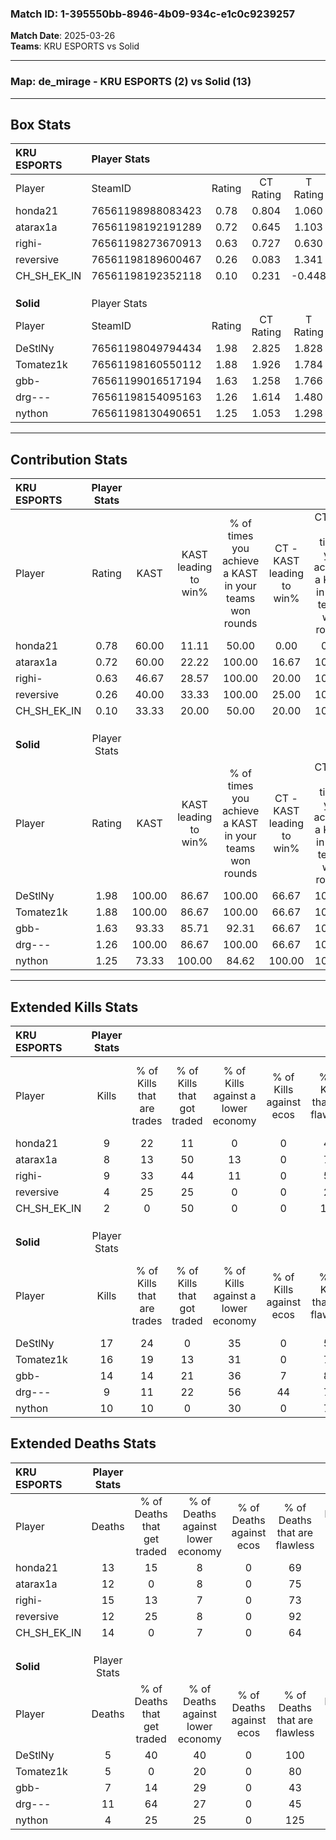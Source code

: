 ### Match ID: 1-395550bb-8946-4b09-934c-e1c0c9239257  
**Match Date**: 2025-03-26  
**Teams**: KRU ESPORTS vs Solid  

---  

### **Map**: de_mirage - KRU ESPORTS (2) vs Solid (13)  
---  

## Box Stats  

| **KRU ESPORTS** | Player Stats      |        |           |          |        |       |       |         |        |      |     |
| :- | :- | :-: | :-: | :-: | :-: | :-: | :-: | :-: | :-: | :-: | :-: |
| Player          | SteamID           | Rating | CT Rating | T Rating |  KAST  |  ADR  | Kills | Assists | Deaths | K/D  | HS% |
| honda21         | 76561198988083423 |  0.78  |   0.804   |  1.060   | 60.00  | 69.1  |   9   |    1    |   13   | 0.69 | 66  |
| atarax1a        | 76561198192191289 |  0.72  |   0.645   |  1.103   | 60.00  | 56.9  |   8   |    1    |   12   | 0.67 | 50  |
| righi-          | 76561198273670913 |  0.63  |   0.727   |  0.630   | 46.67  | 72.7  |   9   |    2    |   15   | 0.60 | 66  |
| reversive       | 76561198189600467 |  0.26  |   0.083   |  1.341   | 40.00  | 33.2  |   4   |    0    |   12   | 0.33 | 25  |
| CH_SH_EK_IN     | 76561198192352118 |  0.10  |   0.231   |  -0.448  | 33.33  | 47.8  |   2   |    3    |   14   | 0.14 | 50  |
|                 |                   |        |           |          |        |       |       |         |        |      |     |
|                 |                   |        |           |          |        |       |       |         |        |      |     |
|                 |                   |        |           |          |        |       |       |         |        |      |     |
| **Solid**       | Player Stats      |        |           |          |        |       |       |         |        |      |     |
| Player          | SteamID           | Rating | CT Rating | T Rating |  KAST  |  ADR  | Kills | Assists | Deaths | K/D  | HS% |
| DeStlNy         | 76561198049794434 |  1.98  |   2.825   |  1.828   | 100.00 | 104.8 |  17   |    7    |   5    | 3.40 | 64  |
| Tomatez1k       | 76561198160550112 |  1.88  |   1.926   |  1.784   | 100.00 | 99.8  |  16   |    4    |   5    | 3.20 | 56  |
| gbb-            | 76561199016517194 |  1.63  |   1.258   |  1.766   | 93.33  | 90.1  |  14   |    6    |   7    | 2.00 | 28  |
| drg---          | 76561198154095163 |  1.26  |   1.614   |  1.480   | 100.00 | 89.2  |   9   |    8    |   11   | 0.82 | 100 |
| nython          | 76561198130490651 |  1.25  |   1.053   |  1.298   | 73.33  | 61.9  |  10   |    3    |   4    | 2.50 | 30  |
---  

## Contribution Stats  

| **KRU ESPORTS** | Player Stats |        |                      |                                                        |                           |                                                             |                          |                                                            |
| :- | :-: | :-: | :-: | :-: | :-: | :-: | :-: | :-: |
| Player          |    Rating    |  KAST  | KAST leading to win% | % of times you achieve a KAST in your teams won rounds | CT - KAST leading to win% | CT - % of times you achieve a KAST in your teams won rounds | T - KAST leading to win% | T - % of times you achieve a KAST in your teams won rounds |
| honda21         |     0.78     | 60.00  |        11.11         |                         50.00                          |           0.00            |                            0.00                             |          50.00           |                           100.00                           |
| atarax1a        |     0.72     | 60.00  |        22.22         |                         100.00                         |           16.67           |                           100.00                            |          33.33           |                           100.00                           |
| righi-          |     0.63     | 46.67  |        28.57         |                         100.00                         |           20.00           |                           100.00                            |          50.00           |                           100.00                           |
| reversive       |     0.26     | 40.00  |        33.33         |                         100.00                         |           25.00           |                           100.00                            |          50.00           |                           100.00                           |
| CH_SH_EK_IN     |     0.10     | 33.33  |        20.00         |                         50.00                          |           20.00           |                           100.00                            |           0.00           |                            0.00                            |
|                 |              |        |                      |                                                        |                           |                                                             |                          |                                                            |
|                 |              |        |                      |                                                        |                           |                                                             |                          |                                                            |
|                 |              |        |                      |                                                        |                           |                                                             |                          |                                                            |
| **Solid**       | Player Stats |        |                      |                                                        |                           |                                                             |                          |                                                            |
| Player          |    Rating    |  KAST  | KAST leading to win% | % of times you achieve a KAST in your teams won rounds | CT - KAST leading to win% | CT - % of times you achieve a KAST in your teams won rounds | T - KAST leading to win% | T - % of times you achieve a KAST in your teams won rounds |
| DeStlNy         |     1.98     | 100.00 |        86.67         |                         100.00                         |           66.67           |                           100.00                            |          91.67           |                           100.00                           |
| Tomatez1k       |     1.88     | 100.00 |        86.67         |                         100.00                         |           66.67           |                           100.00                            |          91.67           |                           100.00                           |
| gbb-            |     1.63     | 93.33  |        85.71         |                         92.31                          |           66.67           |                           100.00                            |          90.91           |                           90.91                            |
| drg---          |     1.26     | 100.00 |        86.67         |                         100.00                         |           66.67           |                           100.00                            |          91.67           |                           100.00                           |
| nython          |     1.25     | 73.33  |        100.00        |                         84.62                          |          100.00           |                           100.00                            |          100.00          |                           81.82                            |
---  

## Extended Kills Stats  

| **KRU ESPORTS** | Player Stats |                            |                            |                                    |                         |                              |                                 |                                       |                    |           |
| :- | :-: | :-: | :-: | :-: | :-: | :-: | :-: | :-: | :-: | :-: |
| Player          |    Kills     | % of Kills that are trades | % of Kills that got traded | % of Kills against a lower economy | % of Kills against ecos | % of Kills that are flawless | % of Kills that are close duels | % of Kills that are assisted by flash | Pistol Round Kills | AWP Kills |
| honda21         |      9       |             22             |             11             |                 0                  |            0            |              44              |               22                |                   0                   |         1          |     0     |
| atarax1a        |      8       |             13             |             50             |                 13                 |            0            |              75              |                0                |                   0                   |         0          |     4     |
| righi-          |      9       |             33             |             44             |                 11                 |            0            |              56              |               11                |                   0                   |         3          |     0     |
| reversive       |      4       |             25             |             25             |                 0                  |            0            |              25              |                0                |                   0                   |         1          |     0     |
| CH_SH_EK_IN     |      2       |             0              |             50             |                 0                  |            0            |             100              |                0                |                   0                   |         0          |     0     |
|                 |              |                            |                            |                                    |                         |                              |                                 |                                       |                    |           |
|                 |              |                            |                            |                                    |                         |                              |                                 |                                       |                    |           |
|                 |              |                            |                            |                                    |                         |                              |                                 |                                       |                    |           |
| **Solid**       | Player Stats |                            |                            |                                    |                         |                              |                                 |                                       |                    |           |
| Player          |    Kills     | % of Kills that are trades | % of Kills that got traded | % of Kills against a lower economy | % of Kills against ecos | % of Kills that are flawless | % of Kills that are close duels | % of Kills that are assisted by flash | Pistol Round Kills | AWP Kills |
| DeStlNy         |      17      |             24             |             0              |                 35                 |            0            |              59              |               12                |                  12                   |         2          |     0     |
| Tomatez1k       |      16      |             19             |             13             |                 31                 |            0            |              75              |               13                |                   6                   |         5          |     0     |
| gbb-            |      14      |             14             |             21             |                 36                 |            7            |              86              |                0                |                   0                   |         1          |     0     |
| drg---          |      9       |             11             |             22             |                 56                 |           44            |              78              |                0                |                  56                   |         0          |     0     |
| nython          |      10      |             10             |             0              |                 30                 |            0            |              70              |               10                |                   0                   |         1          |     5     |
## Extended Deaths Stats  

| **KRU ESPORTS** | Player Stats |                             |                                   |                          |                               |                            |                           |               |
| :- | :-: | :-: | :-: | :-: | :-: | :-: | :-: | :-: |
| Player          |    Deaths    | % of Deaths that get traded | % of Deaths against lower economy | % of Deaths against ecos | % of Deaths that are flawless | % of Deaths that are close | % of Deaths while blinded | Deaths to AWP |
| honda21         |      13      |             15              |                 8                 |            0             |              69               |             8              |            15             |       1       |
| atarax1a        |      12      |              0              |                 8                 |            0             |              75               |             8              |             8             |       1       |
| righi-          |      15      |             13              |                 7                 |            0             |              73               |             0              |            13             |       3       |
| reversive       |      12      |             25              |                 8                 |            0             |              92               |             0              |             8             |       0       |
| CH_SH_EK_IN     |      14      |              0              |                 7                 |            0             |              64               |             21             |            14             |       0       |
|                 |              |                             |                                   |                          |                               |                            |                           |               |
|                 |              |                             |                                   |                          |                               |                            |                           |               |
|                 |              |                             |                                   |                          |                               |                            |                           |               |
| **Solid**       | Player Stats |                             |                                   |                          |                               |                            |                           |               |
| Player          |    Deaths    | % of Deaths that get traded | % of Deaths against lower economy | % of Deaths against ecos | % of Deaths that are flawless | % of Deaths that are close | % of Deaths while blinded | Deaths to AWP |
| DeStlNy         |      5       |             40              |                40                 |            0             |              100              |             0              |             0             |       0       |
| Tomatez1k       |      5       |              0              |                20                 |            0             |              80               |             20             |             0             |       1       |
| gbb-            |      7       |             14              |                29                 |            0             |              43               |             29             |             0             |       1       |
| drg---          |      11      |             64              |                27                 |            0             |              45               |             0              |             0             |       2       |
| nython          |      4       |             25              |                25                 |            0             |              125              |             0              |             0             |       0       |
